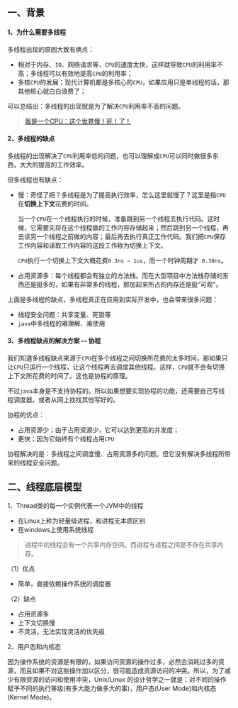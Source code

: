 ## 一、背景

#### 1、为什么需要多线程

多线程出现的原因大致有俩点：

- 相对于内存、`IO`、网络请求等，`CPU`的速度太快，这样就导致`CPU`的利用率不高；多线程可以有效地提高`CPU`的利用率；
- 多核`CPU`的发展；现代计算机都是多核心的`CPU`，如果应用只是单线程的话，那其他核心就白白浪费了；

可以总结出：多线程的出现就是为了解决`CPU`利用率不高的问题。

> [我是一个CPU：这个世界慢！死！了！](https://zhuanlan.zhihu.com/p/58431253)

#### 2、多线程的缺点

多线程的出现解决了`CPU`利用率低的问题，也可以理解成`CPU`可以同时做很多东西，大大的提高的工作效率。

但多线程也有缺点：

- 慢：奇怪了把？多线程是为了提高执行效率，怎么这里就慢了？这里是指`CPU`在**切换上下文**花费的时间。

  当一个`CPU`在一个线程执行的时候，准备跳到另一个线程去执行代码。这时候，它需要先将在这个线程做的工作内容存储起来；然后跳到另一个线程，再去读另一个线程之前做的内容；最后再去执行真正工作代码。我们把`CPU`保存工作内容和读取工作内容的这段工作称为切换上下文。

  `CPU`执行一个切换上下文大概花费`0.3ns ~ 1us`，而一个时钟周期才` 0.38ns`。

- 占用资源多：每个线程都会有独立的方法栈。而在大型项目中方法栈存储的东西还是挺多的，如果有非常多的线程，那加起来所占的内存还是挺“可观”。

上面是多线程的缺点，多线程真正在应用到实际开发中，也会带来很多问题：

- 线程安全问题：共享变量、死锁等
- `java`中多线程的难理解、难使用

#### 3、多线程缺点的解决方案 -- 协程

我们知道多线程缺点来源于`CPU`在多个线程之间切换所花费的太多时间，那如果只让`CPU`只运行一个线程，让这个线程再去调度其他线程。这样，`CPU`就不会有切换上下文所花费的时间了。这也是协程的原理。

不过`java`本身是不支持协程的。所以如果想要实现协程的功能，还需要自己写线程调度器。或者从网上找找其他写好的。

协程的优点：

- 占用资源少；由于占用资源少，它可以达到更高的并发度；
- 更快；因为它始终有个线程占用`CPU`

协程解决的是：多线程之间调度慢、占用资源多的问题。但它没有解决多线程所带来的线程安全问题。



## 二、线程底层模型

1、Thread类的每一个实例代表一个JVM中的线程

- 在Linux上称为轻量级进程，和进程无本质区别
- 在windows上使用系统线程

> 进程中的线程会有一个共享内存空间。而进程与进程之间是不存在共享内存。

（1）优点

- 简单，直接依赖操作系统的调度器

（2）缺点

- 占用资源多
- 上下文切换慢
- 不灵活，无法实现灵活的优先级

2、用户态和内核态

因为操作系统的资源是有限的，如果访问资源的操作过多，必然会消耗过多的资源，而且如果不对这些操作加以区分，很可能造成资源访问的冲突。所以，为了减少有限资源的访问和使用冲突，Unix/Linux 的设计哲学之一就是：对不同的操作赋予不同的执行等级(有多大能力做多大的事)，用户态(User Mode)和内核态(Kernel Mode)。